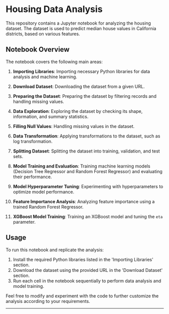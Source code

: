# Housing Data Analysis

This repository contains a Jupyter notebook for analyzing the housing dataset. The dataset is used to predict median house values in California districts, based on various features.

## Notebook Overview

The notebook covers the following main areas:

1. **Importing Libraries**: Importing necessary Python libraries for data analysis and machine learning.

2. **Download Dataset**: Downloading the dataset from a given URL.

3. **Preparing the Dataset**: Preparing the dataset by filtering records and handling missing values.

4. **Data Exploration**: Exploring the dataset by checking its shape, information, and summary statistics.

5. **Filling Null Values**: Handling missing values in the dataset.

6. **Data Transformation**: Applying transformations to the dataset, such as log transformation.

7. **Splitting Dataset**: Splitting the dataset into training, validation, and test sets.

8. **Model Training and Evaluation**: Training machine learning models (Decision Tree Regressor and Random Forest Regressor) and evaluating their performance.

9. **Model Hyperparameter Tuning**: Experimenting with hyperparameters to optimize model performance.

10. **Feature Importance Analysis**: Analyzing feature importance using a trained Random Forest Regressor.

11. **XGBoost Model Training**: Training an XGBoost model and tuning the `eta` parameter.

## Usage

To run this notebook and replicate the analysis:

1. Install the required Python libraries listed in the 'Importing Libraries' section.
2. Download the dataset using the provided URL in the 'Download Dataset' section.
3. Run each cell in the notebook sequentially to perform data analysis and model training.

Feel free to modify and experiment with the code to further customize the analysis according to your requirements.

---
